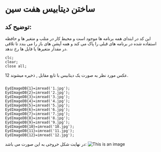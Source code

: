 
# ساختن دیتابیس هفت سین
## توضیح کد:
این کد در ابتدای همه برنامه ها موجود است و محیط کار در متلب  و متغیر ها و حافظه استفاده شده در برنامه های قبلی را پاک می کند و همه آپشن های باز را می بندد تا تلاقی در مقدار متغیرها یا فایل ها رخ ندهد.
```
clc;
clear;
close all;
```

12 عکس مورد نظر به صورت یک دیتابیس با تابع مقابل , ذخیره میشوند.
```

EydImageDB{1}=imread('1.jpg');
EydImageDB{2}=imread('2.jpg');
EydImageDB{3}=imread('3.jpg');
EydImageDB{4}=imread('4.jpg');
EydImageDB{5}=imread('5.jpg');
EydImageDB{6}=imread('6.jpg');
EydImageDB{7}=imread('7.jpg');
EydImageDB{8}=imread('8.jpg');
EydImageDB{9}=imread('9.jpg');
EydImageDB{10}=imread('10.jpg');
EydImageDB{11}=imread('11.jpg');
EydImageDB{12}=imread('12.jpg');

```


در نهایت شکل خروجی به این صورت می باشد:
![This is an image](https://github.com/semnan-university-ai/image-processing-class-002/blob/main/exercises/mobina-t77/10/7-1.png)
